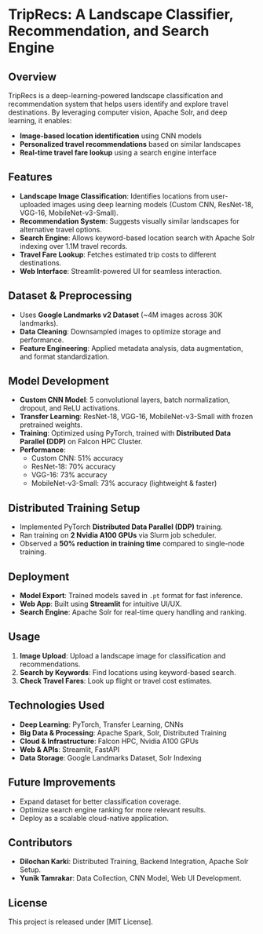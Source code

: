 # TripRecs: A Landscape Classifier, Recommendation, and Search Engine

## Overview
TripRecs is a deep-learning-powered landscape classification and recommendation system that helps users identify and explore travel destinations. By leveraging computer vision, Apache Solr, and deep learning, it enables:
- **Image-based location identification** using CNN models
- **Personalized travel recommendations** based on similar landscapes
- **Real-time travel fare lookup** using a search engine interface

## Features
- **Landscape Image Classification**: Identifies locations from user-uploaded images using deep learning models (Custom CNN, ResNet-18, VGG-16, MobileNet-v3-Small).
- **Recommendation System**: Suggests visually similar landscapes for alternative travel options.
- **Search Engine**: Allows keyword-based location search with Apache Solr indexing over 1.1M travel records.
- **Travel Fare Lookup**: Fetches estimated trip costs to different destinations.
- **Web Interface**: Streamlit-powered UI for seamless interaction.

## Dataset & Preprocessing
- Uses **Google Landmarks v2 Dataset** (~4M images across 30K landmarks).
- **Data Cleaning**: Downsampled images to optimize storage and performance.
- **Feature Engineering**: Applied metadata analysis, data augmentation, and format standardization.

## Model Development
- **Custom CNN Model**: 5 convolutional layers, batch normalization, dropout, and ReLU activations.
- **Transfer Learning**: ResNet-18, VGG-16, MobileNet-v3-Small with frozen pretrained weights.
- **Training**: Optimized using PyTorch, trained with **Distributed Data Parallel (DDP)** on Falcon HPC Cluster.
- **Performance**:
  - Custom CNN: 51% accuracy
  - ResNet-18: 70% accuracy
  - VGG-16: 73% accuracy
  - MobileNet-v3-Small: 73% accuracy (lightweight & faster)

## Distributed Training Setup
- Implemented PyTorch **Distributed Data Parallel (DDP)** training.
- Ran training on **2 Nvidia A100 GPUs** via Slurm job scheduler.
- Observed a **50% reduction in training time** compared to single-node training.

## Deployment
- **Model Export**: Trained models saved in `.pt` format for fast inference.
- **Web App**: Built using **Streamlit** for intuitive UI/UX.
- **Search Engine**: Apache Solr for real-time query handling and ranking.

## Usage
1. **Image Upload**: Upload a landscape image for classification and recommendations.
2. **Search by Keywords**: Find locations using keyword-based search.
3. **Check Travel Fares**: Look up flight or travel cost estimates.

## Technologies Used
- **Deep Learning**: PyTorch, Transfer Learning, CNNs
- **Big Data & Processing**: Apache Spark, Solr, Distributed Training
- **Cloud & Infrastructure**: Falcon HPC, Nvidia A100 GPUs
- **Web & APIs**: Streamlit, FastAPI
- **Data Storage**: Google Landmarks Dataset, Solr Indexing

## Future Improvements
- Expand dataset for better classification coverage.
- Optimize search engine ranking for more relevant results.
- Deploy as a scalable cloud-native application.

## Contributors
- **Dilochan Karki**: Distributed Training, Backend Integration, Apache Solr Setup.
- **Yunik Tamrakar**: Data Collection, CNN Model, Web UI Development.

## License
This project is released under [MIT License].

